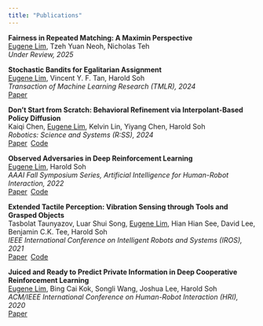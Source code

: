 ```yaml
---
title: "Publications"
---
```


**Fairness in Repeated Matching: A Maximin Perspective**\
<u>Eugene Lim</u>, Tzeh Yuan Neoh, Nicholas Teh\
*Under Review, 2025*

**Stochastic Bandits for Egalitarian Assignment**\
<u>Eugene Lim</u>, Vincent Y. F. Tan, Harold Soh\
*Transaction of Machine Learning Research (TMLR), 2024*\
[Paper](https://arxiv.org/abs/2410.05856)

**Don’t Start from Scratch: Behavioral Refinement via Interpolant-Based Policy Diffusion**\
Kaiqi Chen, <u>Eugene Lim</u>, Kelvin Lin, Yiyang Chen, Harold Soh\
*Robotics: Science and Systems (R:SS), 2024*\
[Paper](https://arxiv.org/abs/2402.16075)&ensp;[Code](https://github.com/clear-nus/bridger)

**Observed Adversaries in Deep Reinforcement Learning**\
<u>Eugene Lim</u>, Harold Soh\
*AAAI Fall Symposium Series, Artificial Intelligence for Human-Robot Interaction, 2022*\
[Paper](https://arxiv.org/abs/2210.06787)&ensp;[Code](https://github.com/clear-nus/observersary)

**Extended Tactile Perception: Vibration Sensing through Tools and Grasped Objects**\
Tasbolat Taunyazov, Luar Shui Song, <u>Eugene Lim</u>, Hian Hian See, David Lee, Benjamin C.K. Tee, Harold Soh\
*IEEE International Conference on Intelligent Robots and Systems (IROS), 2021*\
[Paper](https://arxiv.org/abs/2106.00489)&ensp;[Code](https://github.com/clear-nus/ext-sense)

**Juiced and Ready to Predict Private Information in Deep Cooperative Reinforcement Learning**\
<u>Eugene Lim</u>, Bing Cai Kok, Songli Wang, Joshua Lee, Harold Soh\
*ACM/IEEE International Conference on Human-Robot Interaction (HRI), 2020*\
[Paper](https://dl.acm.org/doi/10.1145/3371382.3378308)
